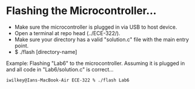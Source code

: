 # Flashing the Microcontroller...

* Make sure the microcontroller is plugged in via USB to host device.
* Open a terminal at repo head (../ECE-322/).
* Make sure your directory has a valid "solution.c" file with the main entry point.
* $ ./flash [directory-name]

Example: Flashing "Lab6" to the microcontroller. Assuming it is plugged in and all code in "Lab6/solution.c" is correct...

```console
iwilkey@Ians-MacBook-Air ECE-322 % ./flash Lab6
```